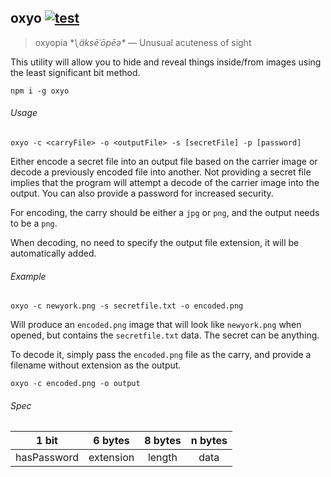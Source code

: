 ## oxyo [![test](https://img.shields.io/travis/Apercu/oxyo.svg?maxAge=2592000&style=flat-square)](https://travis-ci.org/Apercu/oxyo)
> oxyopia **\ˌäksēˈōpēə\** — Unusual acuteness of sight

This utility will allow you to hide and reveal things inside/from images using
the least significant bit method.

    npm i -g oxyo

###### Usage

    oxyo -c <carryFile> -o <outputFile> -s [secretFile] -p [password]

Either encode a secret file into an output file based on the carrier image or
decode a previously encoded file into another.
Not providing a secret file implies that the program will attempt a decode of
the carrier image into the output.
You can also provide a password for increased security.

For encoding, the carry should be either a `jpg` or `png`, and the output needs
to be a `png`.

When decoding, no need to specify the output file extension, it will be automatically added.

###### Example

    oxyo -c newyork.png -s secretfile.txt -o encoded.png

Will produce an `encoded.png` image that will look like `newyork.png` when opened, but contains the `secretfile.txt` data.
The secret can be anything.

To decode it, simply pass the `encoded.png` file as the carry, and provide a filename without extension as the output.

    oxyo -c encoded.png -o output

###### Spec

|    1 bit    |  6 bytes  | 8 bytes | n bytes |
|:-----------:|:---------:|:-------:|:-------:|
| hasPassword | extension |  length |   data  |
